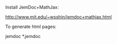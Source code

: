 Install JemDoc+MathJax:

http://www.mit.edu/~wsshin/jemdoc+mathjax.html


To generate html pages:


jemdoc *.jemdoc


